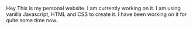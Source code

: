 
Hey
This is my personal website. I am currently working on it. I am using vanilla Javascript, HTML and CSS to create it.
I have been working on it for quite some time now..

